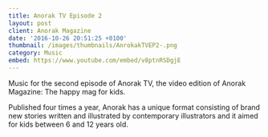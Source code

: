 ```yaml
---
title: Anorak TV Episode 2
layout: post
client: Anorak Magazine
date: '2016-10-26 20:51:25 +0100'
thumbnail: /images/thumbnails/AnrokakTVEP2-.png
category: Music
embed: https://www.youtube.com/embed/v8ptnRSDgjE
---
```


Music for the second episode of Anorak TV, the video edition of Anorak Magazine: The happy mag for kids.

Published four times a year, Anorak has a unique format consisting of brand new stories written and illustrated by contemporary illustrators and it aimed for kids between 6 and 12 years old.
